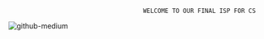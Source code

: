                                          WELCOME TO OUR FINAL ISP FOR CS

![github-medium](https://imgr.search.brave.com/lnGllkjYMjcpo9MDA8P5kkWqjC4gBDq1YvyDCj8iz7Y/fit/1200/700/ce/1/aHR0cHM6Ly9zdGF0/aWMxLmdhbWVyYW50/aW1hZ2VzLmNvbS93/b3JkcHJlc3Mvd3At/Y29udGVudC91cGxv/YWRzLzIwMjAvMTEv/dGVybWluYWwtY2Fs/bC1vZi1kdXR5LWNv/bGQtd2FyLXpvcmsu/anBn)

